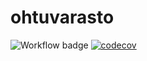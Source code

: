 # ohtuvarasto

![Workflow badge](https://github.com/ksaunamaki/ohtuvarasto/workflows/CI/badge.svg)
[![codecov](https://codecov.io/gh/ksaunamaki/ohtuvarasto/graph/badge.svg?token=C2REFI6X1H)](https://codecov.io/gh/ksaunamaki/ohtuvarasto)
